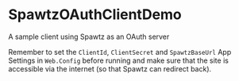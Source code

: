 # SpawtzOAuthClientDemo
A sample client using Spawtz as an OAuth server

Remember to set the `ClientId`, `ClientSecret` and `SpawtzBaseUrl` App Settings in `Web.Config` before running and make sure that the site is accessible via the internet (so that Spawtz can redirect back).
